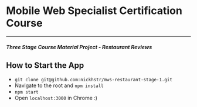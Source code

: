 # Mobile Web Specialist Certification Course
---
#### _Three Stage Course Material Project - Restaurant Reviews_

## How to Start the App

* `git clone git@github.com:nickhstr/mws-restaurant-stage-1.git`
* Navigate to the root and `npm install`
* `npm start`
* Open `localhost:3000` in Chrome :)
